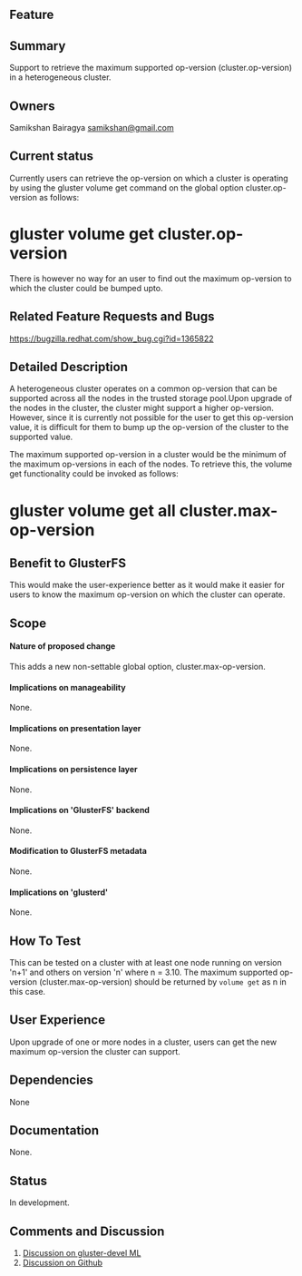 Feature
-------

Summary
-------

Support to retrieve the maximum supported op-version (cluster.op-version) in a
heterogeneous cluster.

Owners
------

Samikshan Bairagya <samikshan@gmail.com>

Current status
--------------

Currently users can retrieve the op-version on which a cluster is operating by
using the gluster volume get command on the global option cluster.op-version as
follows:

# gluster volume get <volname> cluster.op-version

There is however no way for an user to find out the maximum op-version to which
the cluster could be bumped upto.

Related Feature Requests and Bugs
---------------------------------

https://bugzilla.redhat.com/show_bug.cgi?id=1365822

Detailed Description
--------------------

A heterogeneous cluster operates on a common op-version that can be supported
across all the nodes in the trusted storage pool.Upon upgrade of the nodes in
the cluster, the cluster might support a higher op-version. However, since it
is currently not possible for the user to get this op-version value, it is
difficult for them to bump up the op-version of the cluster to the supported
value.

The maximum supported op-version in a cluster would be the minimum of the
maximum op-versions in each of the nodes. To retrieve this, the volume get
functionality could be invoked as follows:

# gluster volume get all cluster.max-op-version

Benefit to GlusterFS
--------------------

This would make the user-experience better as it would make it easier for users
to know the maximum op-version on which the cluster can operate.

Scope
-----

#### Nature of proposed change

This adds a new non-settable global option, cluster.max-op-version.

#### Implications on manageability

None.

#### Implications on presentation layer

None.

#### Implications on persistence layer

None.

#### Implications on 'GlusterFS' backend

None.

#### Modification to GlusterFS metadata

None.

#### Implications on 'glusterd'

None.

How To Test
-----------

This can be tested on a cluster with at least one node running on version 'n+1'
and others on version 'n' where n = 3.10. The maximum supported op-version
(cluster.max-op-version) should be returned by `volume get` as n in this case.

User Experience
---------------

Upon upgrade of one or more nodes in a cluster, users can get the new maximum
op-version the cluster can support.

Dependencies
------------

None

Documentation
-------------

None.

Status
------

In development.

Comments and Discussion
-----------------------

  1. [Discussion on gluster-devel ML](http://www.gluster.org/pipermail/gluster-devel/2016-December/051650.html)
  2. [Discussion on Github](https://github.com/gluster/glusterfs/issues/56)

